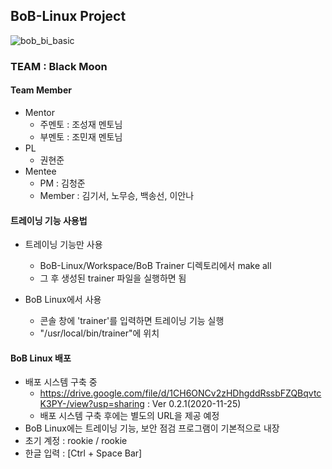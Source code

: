 ## BoB-Linux Project
![bob_bi_basic](https://user-images.githubusercontent.com/67176669/91658741-dccce200-eb05-11ea-8cd4-6dc2c08cc8f9.jpg)
### TEAM : Black Moon
#### Team Member
- Mentor
  - 주멘토 : 조성재 멘토님
  - 부멘토 : 조민재 멘토님
- PL
  - 권현준
- Mentee
  - PM : 김청준
  - Member : 김기서, 노무승, 백송선, 이안나

#### 트레이닝 기능 사용법
- 트레이닝 기능만 사용
  - BoB-Linux/Workspace/BoB Trainer 디렉토리에서 make all
  - 그 후 생성된 trainer 파일을 실행하면 됨
  
- BoB Linux에서 사용
  - 콘솔 창에 'trainer'를 입력하면 트레이닝 기능 실행
  - \"/usr/local/bin/trainer\"에 위치
 
 #### BoB Linux 배포
 - 배포 시스템 구축 중
   - https://drive.google.com/file/d/1CH6ONCv2zHDhgddRssbFZQBqvtcK3PY-/view?usp=sharing : Ver 0.2.1(2020-11-25)
   - 배포 시스템 구축 후에는 별도의 URL을 제공 예정
 - BoB Linux에는 트레이닝 기능, 보안 점검 프로그램이 기본적으로 내장
 - 초기 계정 : rookie / rookie
 - 한글 입력 : [Ctrl + Space Bar]
